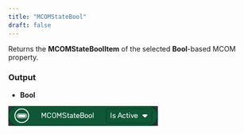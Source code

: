 ```yaml
---
title: "MCOMStateBool"
draft: false
---
```

Returns the **MCOMStateBoolItem** of the selected **Bool**-based MCOM property.
### Output
-   **Bool**

![MCOMStateBool](https://raw.githubusercontent.com/battlefield-portal-community/Image-CDN/main/portal_blocks/MCOMStateBool.png)